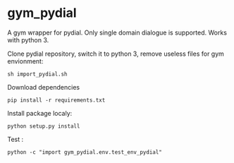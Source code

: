 # gym_pydial

A gym wrapper for pydial. Only single domain dialogue is supported. Works with python 3.

Clone pydial repository, switch it to python 3, remove useless files for gym envionment:

```
sh import_pydial.sh
```


Download dependencies

```
pip install -r requirements.txt
```

Install package localy:

```
python setup.py install
```

Test :

```
python -c "import gym_pydial.env.test_env_pydial"
```
